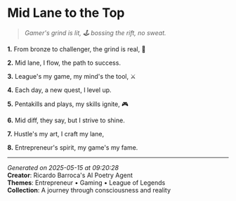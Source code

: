 # Mid Lane to the Top

> *Gamer's grind is lit, 🕹️ bossing the rift, no sweat.*

**1.** From bronze to challenger, the grind is real, 💼


**2.** Mid lane, I flow, the path to success.


**3.** League's my game, my mind's the tool, ⚔️


**4.** Each day, a new quest, I level up.


**5.** Pentakills and plays, my skills ignite, 🎮


**6.** Mid diff, they say, but I strive to shine.


**7.** Hustle's my art, I craft my lane,


**8.** Entrepreneur's spirit, my game's my fame.



---

*Generated on 2025-05-15 at 09:20:28*  
**Creator**: Ricardo Barroca's AI Poetry Agent  
**Themes**: Entrepreneur • Gaming • League of Legends  
**Collection**: A journey through consciousness and reality
